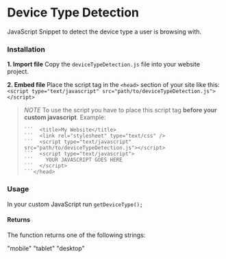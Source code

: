 # Device Type Detection

JavaScript Snippet to detect the device type a user is browsing with.

### Installation

**1. Import file** 
Copy the
```deviceTypeDetection.js```
file into your website project. 

**2. Embed file**
Place the script tag in the ```<head>``` section of your site like this:
```<script type="text/javascript" src="path/to/deviceTypeDetection.js"></script>```
> *NOTE* To use the script you have to place this script tag
> **before your custom javascript**.
> Example:
> ```<head>
> ```  <title>My Website</title>
> ```  <link rel="stylesheet" type="text/css" />
> ```  <script type="text/javascript" src="path/to/deviceTypeDetection.js"></script>
> ```  <script type="text/javascript">
> ```    YOUR JAVASCRIPT GOES HERE
> ```  </script>
> ```</head>

### Usage

In your custom JavaScript run
``` getDeviceType(); ```

#### Returns
The function returns one of the following strings:

"mobile"
"tablet"
"desktop"

